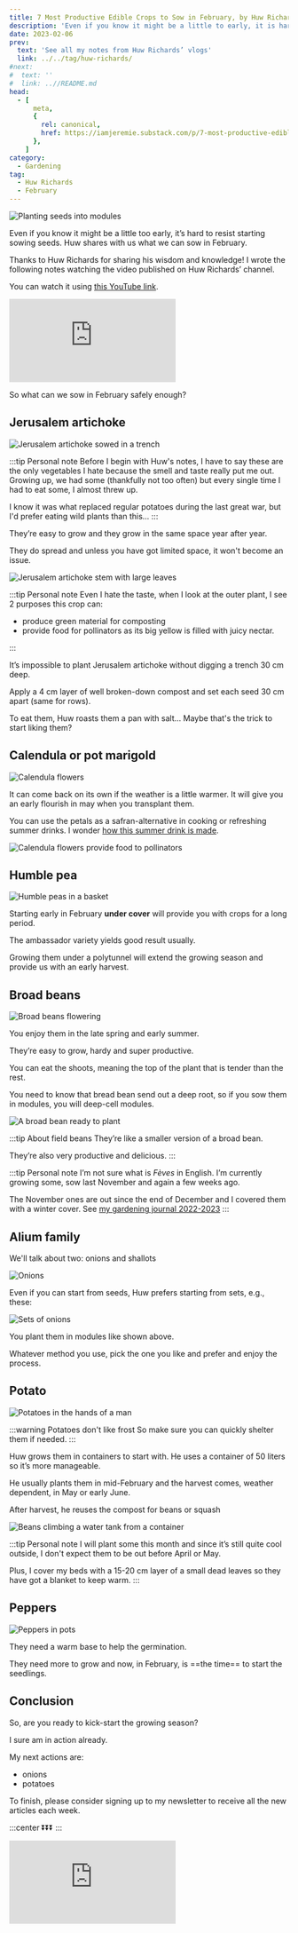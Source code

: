 ```yaml
---
title: 7 Most Productive Edible Crops to Sow in February, by Huw Richards
description: 'Even if you know it might be a little to early, it is hard to resist starting sowing seeds. Huw shares with us what we can sow in February.'
date: 2023-02-06
prev:
  text: 'See all my notes from Huw Richards’ vlogs'
  link: ../../tag/huw-richards/
#next:
#  text: ''
#  link: ..//README.md
head:
  - [
      meta,
      {
        rel: canonical,
        href: https://iamjeremie.substack.com/p/7-most-productive-edible-crops-to-sow-in-februar,
      },
    ]
category:
  - Gardening
tag:
  - Huw Richards
  - February
---
```


![Planting seeds into modules](/images/2023-02-06-plant-seeds-in-modules.jpg 'Credits: image taken from Huw Richards’ vlog')

Even if you know it might be a little too early, it’s hard to resist starting sowing seeds. Huw shares with us what we can sow in February.

Thanks to Huw Richards for sharing his wisdom and knowledge!
I wrote the following notes watching the video published on Huw Richards’ channel.

<!-- more -->

You can watch it using [this YouTube link](https://www.youtube.com/watch?v=sWDEiSft6aU).

<!-- markdownlint-disable MD033 -->
<p class="newsletter-wrapper"><iframe class="newsletter-embed" src="https://iamjeremie.substack.com/embed" frameborder="0" scrolling="no"></iframe></p>

So what can we sow in February safely enough?

## Jerusalem artichoke

![Jerusalem artichoke sowed in a trench](./images/jerusalem-artichoke-in-a-trench.jpg "They look after themselves very well and they’re frost resistant. Credits: image taken from Huw Richard's vlog")

:::tip Personal note
Before I begin with Huw's notes, I have to say these are the only vegetables I hate because the smell and taste really put me out. Growing up, we had some (thankfully not too often) but every single time I had to eat some, I almost threw up.

I know it was what replaced regular potatoes during the last great war, but I'd prefer eating wild plants than this...
:::

They’re easy to grow and they grow in the same space year after year.

They do spread and unless you have got limited space, it won't become an issue.

![Jerusalem artichoke stem with large leaves](./images/jerusalem-artichoke-stem-with-large-leaves.jpg "Credits: image taken from Huw Richard's vlog")

:::tip Personal note
Even I hate the taste, when I look at the outer plant, I see 2 purposes this crop can:

- produce green material for composting
- provide food for pollinators as its big yellow is filled with juicy nectar.

:::

It’s impossible to plant Jerusalem artichoke without digging a trench 30 cm deep.

Apply a 4 cm layer of well broken-down compost and set each seed 30 cm apart (same for rows).

To eat them, Huw roasts them a pan with salt... Maybe that's the trick to start liking them?

## Calendula or pot marigold

![Calendula flowers](./images/calendula-flowers.jpg "Credits: image taken from Huw Richard's vlog")

It can come back on its own if the weather is a little warmer. It will give you an early flourish in may when you transplant them.

You can use the petals as a safran-alternative in cooking or refreshing summer drinks. I wonder [how this summer drink is made](https://www.youtube.com/watch?v=Us3VENwEqNU).

![Calendula flowers provide food to pollinators](./images/calendula-flowers-provide-food-to-pollinators.jpg "Flowers always provide useful food to the insects helping the gardener. Credits: image taken from Huw Richard's vlog")

## Humble pea

![Humble peas in a basket](./images/humble-peas-in-a-basket.jpg "Credits: image taken from Huw Richard's vlog")

Starting early in February **under cover** will provide you with crops for a long period.

The ambassador variety yields good result usually.

Growing them under a polytunnel will extend the growing season and provide us with an early harvest.

## Broad beans

![Broad beans flowering](./images/broad-beans-flowering.jpg "Credits: image taken from Huw Richard's vlog")

You enjoy them in the late spring and early summer.

They’re easy to grow, hardy and super productive.

You can eat the shoots, meaning the top of the plant that is tender than the rest.

You need to know that bread bean send out a deep root, so if you sow them in modules, you will deep-cell modules.

![A broad bean ready to plant](./images/A-broad-bean-ready-to-plant.jpg "A broad bean ready to plant. Credits: image taken from Huw Richard's vlog")

:::tip About field beans
They’re like a smaller version of a broad bean.

They’re also very productive and delicious.
:::

:::tip Personal note
I’m not sure what is _Fèves_ in English. I’m currently growing some, sow last November and again a few weeks ago.

The November ones are out since the end of December and I covered them with a winter cover. See [my gardening journal 2022-2023](../../09/gardening-in-2022-2023/README.md#broad-beans)
:::

## Alium family

We'll talk about two: onions and shallots

![Onions](./images/onions.jpg "Onions drying under the sun. Credits: image taken from Huw Richard's vlog")

Even if you can start from seeds, Huw prefers starting from sets, e.g., these:

![Sets of onions](./images/sets-of-onions.jpg "It’s easier to start from sets. Credits: image taken from Huw Richard's vlog")

You plant them in modules like shown above.

Whatever method you use, pick the one you like and prefer and enjoy the process.

## Potato

![Potatoes in the hands of a man](./images/potatoes-in-the-hands-of-a-man.jpg "Yes, it’s now that you can plant them. Credits: image taken from Huw Richard's vlog")

:::warning Potatoes don't like frost
So make sure you can quickly shelter them if needed.
:::

Huw grows them in containers to start with. He uses a container of 50 liters so it’s more manageable.

He usually plants them in mid-February and the harvest comes, weather dependent, in May or early June.

After harvest, he reuses the compost for beans or squash

![Beans climbing a water tank from a container](./images/beans-climbing-a-water-tank-from-a-container.jpg "Credits: image taken from Huw Richard's vlog")

:::tip Personal note
I will plant some this month and since it’s still quite cool outside, I don't expect them to be out before April or May.

Plus, I cover my beds with a 15-20 cm layer of a small dead leaves so they have got a blanket to keep warm.
:::

## Peppers

![Peppers in pots](./images/peppers-in-pots.jpg "Credits: image taken from Huw Richard's vlog")

They need a warm base to help the germination.

They need more to grow and now, in February, is ==the time== to start the seedlings.

## Conclusion

So, are you ready to kick-start the growing season?

I sure am in action already.

My next actions are:

- onions
- potatoes

To finish, please consider signing up to my newsletter to receive all the new articles each week.

:::center
⏬⏬⏬
:::

<!-- markdownlint-disable MD033 -->
<p class="newsletter-wrapper"><iframe class="newsletter-embed" src="https://iamjeremie.substack.com/embed" frameborder="0" scrolling="no"></iframe></p>
